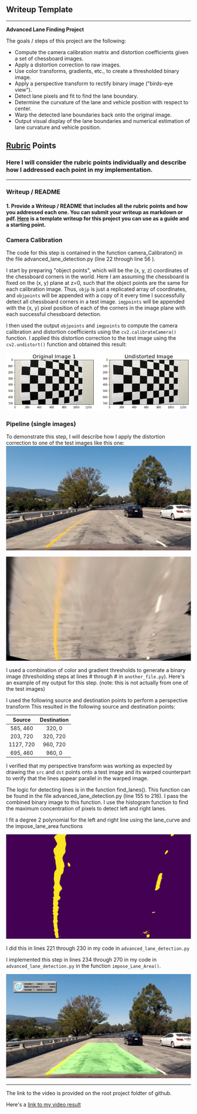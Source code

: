 ## Writeup Template

---

**Advanced Lane Finding Project**

The goals / steps of this project are the following:

* Compute the camera calibration matrix and distortion coefficients given a set of chessboard images.
* Apply a distortion correction to raw images.
* Use color transforms, gradients, etc., to create a thresholded binary image.
* Apply a perspective transform to rectify binary image ("birds-eye view").
* Detect lane pixels and fit to find the lane boundary.
* Determine the curvature of the lane and vehicle position with respect to center.
* Warp the detected lane boundaries back onto the original image.
* Output visual display of the lane boundaries and numerical estimation of lane curvature and vehicle position.

[//]: # (Image References)
[image0]: ./examples/undistort_output_2.png "Calibration"
[image1]: ./examples/test1_undist.png "Undistorted"
[image2]: ./examples/test1_trans.png "Road Transformed"
[image5]: ./examples/curvature.png "Fit Visual"
[image6]: ./examples/example_output_1.png "Output"
[video1]: ./project_video_generated.mp4 "Video"

## [Rubric](https://review.udacity.com/#!/rubrics/571/view) Points

### Here I will consider the rubric points individually and describe how I addressed each point in my implementation.  

---

### Writeup / README

#### 1. Provide a Writeup / README that includes all the rubric points and how you addressed each one.  You can submit your writeup as markdown or pdf.  [Here](https://github.com/udacity/CarND-Advanced-Lane-Lines/blob/master/writeup_template.md) is a template writeup for this project you can use as a guide and a starting point.  



### Camera Calibration


The code for this step is contained in the function camera_Calibraton() in the file advanced_lane_detection.py (line 22 through line 56 ).  

I start by preparing "object points", which will be the (x, y, z) coordinates of the chessboard corners in the world. Here I am assuming the chessboard is fixed on the (x, y) plane at z=0, such that the object points are the same for each calibration image.  Thus, `objp` is just a replicated array of coordinates, and `objpoints` will be appended with a copy of it every time I successfully detect all chessboard corners in a test image.  `imgpoints` will be appended with the (x, y) pixel position of each of the corners in the image plane with each successful chessboard detection.  

I then used the output `objpoints` and `imgpoints` to compute the camera calibration and distortion coefficients using the `cv2.calibrateCamera()` function.  I applied this distortion correction to the test image using the `cv2.undistort()` function and obtained this result: 

![alt text][image0]

### Pipeline (single images)


To demonstrate this step, I will describe how I apply the distortion correction to one of the test images like this one:
![alt text][image1]

![alt text][image2]


I used a combination of color and gradient thresholds to generate a binary image (thresholding steps at lines # through # in `another_file.py`).  Here's an example of my output for this step.  (note: this is not actually from one of the test images)


I used the following source and destination points to perform a perspective transform
This resulted in the following source and destination points:

| Source        | Destination   | 
|:-------------:|:-------------:| 
| 585, 460      | 320, 0        | 
| 203, 720      | 320, 720      |
| 1127, 720     | 960, 720      |
| 695, 460      | 960, 0        |

I verified that my perspective transform was working as expected by drawing the `src` and `dst` points onto a test image and its warped counterpart to verify that the lines appear parallel in the warped image.


The logic for detecting lines is in the function find_lanes(). This function can be found in the file advanced_lane_detection.py (line 155 to 216). I pass the combined binary image to this function. 
I use the histogram function to find the maximum concentration of pixels to detect left and right lanes. 


I fit a degree 2 polynomial for the left and right line using the lane_curve and the impose_lane_area functions

![alt text][image5]

I did this in lines 221 through 230 in my code in `advanced_lane_detection.py`

I implemented this step in lines 234 through 270 in my code in `advanced_lane_detection.py` in the function `impose_Lane_Area()`.  

![alt text][image6]

---
The link to the video is provided on the root project foldter of github.

Here's a [link to my video result](./project_video_generated.mp4)

